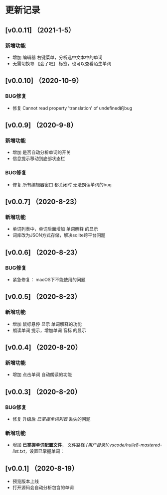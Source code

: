# 更新记录

## [v0.0.11] （2021-1-5）

### 新增功能

- 增加 编辑器 右键菜单，分析选中文本中的单词
- 无需切换导 【会了吧】 标签，也可以查看陌生单词

## [v0.0.10] （2020-10-9）

### BUG修复

- 修复 Cannot read property 'translation' of undefined的bug

## [v0.0.9] （2020-9-8）

### 新增功能

- 增加 是否自动分析单词的开关
- 信息提示移动到底部状态栏

### BUG修复

- 修复 所有编辑器窗口 都关闭时 无法朗读单词的bug

## [v0.0.7] （2020-8-23）

### 新增功能

- 单词列表中，单词后面增加 单词解释 的显示
- 词库改为JSON方式存储，解决sqlite跨平台问题

## [v0.0.6] （2020-8-23）

### BUG修复

- 紧急修复： macOS下不能使用的问题

## [v0.0.5] （2020-8-23）

### 新增功能

- 增加 鼠标悬停 显示 单词解释的功能
- 朗读单词 提示，增加单词 音标 的显示

## [v0.0.4] （2020-8-20）

### 新增功能

- 增加 点击单词 自动朗读的功能

## [v0.0.3] （2020-8-20）

### BUG修复

- 修复 升级后 *已掌握单词列表* 丢失的问题

### 新增功能

- 增加 **已掌握单词配置文件**， 文件路径 *[用户目录]/.vscode/huile8-mastered-list.txt*，设置已掌握单词：

## [v0.0.1] （2020-8-19）

- 预览版本上线
- 打开源码会自动分析包含的单词